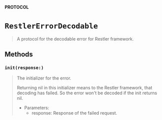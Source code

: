 **PROTOCOL**

# `RestlerErrorDecodable`

> A protocol for the decodable error for Restler framework.

## Methods
### `init(response:)`

> The initializer for the error.
>
> Returning nil in this initializer means to the Restler framework, that decoding has failed.
> So the error won't be decoded if the init returns nil.
>
> - Parameters:
>   - response: Response of the failed request.
